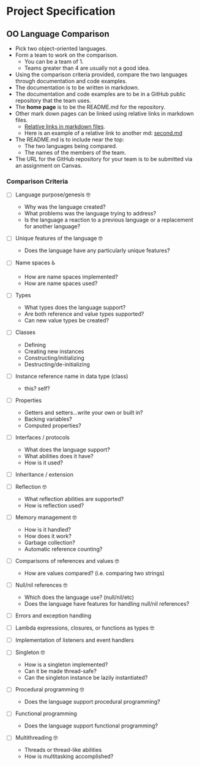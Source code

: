 # Project Specification

## OO Language Comparison

* Pick two object-oriented languages.
* Form a team to work on the comparison.
  * You can be a team of 1.
  * Teams greater than 4 are usually not a good idea.
* Using the comparison criteria provided, compare the two languages
through documentation and code examples.
* The documentation is to be written in markdown.
* The documentation and code examples are to be in a
GitHub public repository that the team uses.
* The **home page** is to be the README.md for the repository.
* Other mark down pages can be linked using relative links in markdown files.
  * [Relative links in markdown files](https://github.com/blog/1395-relative-links-in-markup-files).
  * Here is an example of a relative link to another md: [second.md](second.md)
* The README.md is to include near the top:
    * The two languages being compared.
    * The names of the members of the team.
* The URL for the GitHub repository for your team is to be submitted via an assignment on Canvas.

### Comparison Criteria

- [ ] Language purpose/genesis 🤓
  * Why was the language created?
  * What problems was the language trying to address?
  * Is the language a reaction to a previous language or a replacement for another language?
  
- [ ] Unique features of the language 🤓
  * Does the language have any particularly unique features?

- [ ] Name spaces ♿️
  * How are name spaces implemented?
  * How are name spaces used?

- [ ] Types
    * What types does the language support?
    * Are both reference and value types supported?
    * Can new value types be created?

- [ ] Classes
  * Defining
  * Creating new instances
  * Constructing/initializing
  * Destructing/de-initializing

- [ ] Instance reference name in data type (class) 
  * this?  self?

- [ ] Properties
  * Getters and setters...write your own or built in?
  * Backing variables?
  * Computed properties?

- [ ] Interfaces / protocols
  * What does the language support?
  * What abilities does it have?
  * How is it used?

- [ ] Inheritance / extension

- [ ] Reflection 🤓
  * What reflection abilities are supported?
  * How is reflection used?

- [ ] Memory management 🤓
  * How is it handled?
  * How does it work?
  * Garbage collection?
  * Automatic reference counting?

- [ ] Comparisons of references and values 🤓
  * How are values compared? (i.e. comparing two strings)

- [ ] Null/nil references 🤓
  * Which does the language use? (null/nil/etc)
  * Does the language have features for handling null/nil references?

- [ ] Errors and exception handling

- [ ] Lambda expressions, closures, or functions as types 🤓

- [ ] Implementation of listeners and event handlers

- [ ] Singleton 🤓
  * How is a singleton implemented?
  * Can it be made thread-safe?
  * Can the singleton instance be lazily instantiated?

- [ ] Procedural programming 🤓
  * Does the language support procedural programming?

- [ ] Functional programming
  * Does the language support functional programming?

- [ ] Multithreading 🤓
  * Threads or thread-like abilities
  * How is multitasking accomplished?
